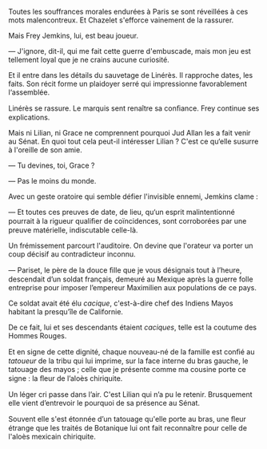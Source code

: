 Toutes les souffrances morales endurées à Paris se sont réveillées à ces mots malencontreux. Et Chazelet s'efforce vainement de la rassurer.

Mais Frey Jemkins, lui, est beau joueur.

— J'ignore, dit-il, qui me fait cette guerre d'embuscade, mais mon jeu
est tellement loyal que je ne crains aucune curiosité.

Et il entre dans les détails du sauvetage de Linérès. Il rapproche 
dates, les faits. Son récit forme un plaidoyer serré qui impressionne favorablement l‘assemblée.

Linérès se rassure. Le marquis sent renaître sa conﬁance. Frey continue ses explications.

Mais ni Lilian, ni Grace ne comprennent pourquoi Jud Allan les a fait
venir au Sénat. En quoi tout cela peut-il intéresser Lilian ? C'est ce qu‘elle susurre à l'oreille de son amie.

— Tu devines, toi, Grace ?

— Pas le moins du monde.

Avec un geste oratoire qui semble défier l'invisible ennemi, Jemkins
clame :

— Et toutes ces preuves de date, de lieu, qu‘un esprit malintentionné
pourrait à la rigueur qualiﬁer de coïncidences, sont corroborées par une preuve matérielle, indiscutable celle-là.

Un frémissement parcourt l'auditoire. On devine que l'orateur va porter un coup décisif au contradicteur inconnu.

— Pariset, le père de la douce ﬁlle que je vous désignais tout à l’heure, descendait d’un soldat français, demeuré au Mexique après la guerre folle entreprise pour imposer l’empereur Maximilien aux populations de ce pays.

Ce soldat avait été élu _cacique_, c'est-à-dire chef des Indiens Mayos habitant la presqu’île de Californie.

De ce fait, lui et ses descendants étaient _caciques_, telle est la coutume des Hommes Rouges.

Et en signe de cette dignité, chaque nouveau-né de la famille est conﬁé au _tatoueur_ de la tribu qui lui imprime, sur la face interne du bras gauche, le tatouage des mayos ; celle que je présente comme ma cousine porte ce signe : la ﬂeur de l’aloès chiriquite.

Un léger cri passe dans l’air. C'est Lilian qui n’a pu le retenir. Brusquement elle vient d’entrevoir le pourquoi de sa présence au Sénat. 

Souvent elle s'est étonnée d’un tatouage qu'elle porte au bras, une ﬂeur étrange que les traités de Botanique lui ont fait reconnaître pour celle de l'aloès mexicain chiriquite.
